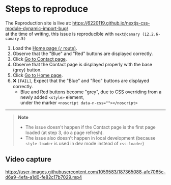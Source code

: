 # Steps to reproduce

The Reproduction site is live at: https://6220119.github.io/nextjs-css-module-dynamic-import-bug/ <br>
at the time of writing, this issue is reproducible with `next@canary (12.2.6-canary.5)`

1. Load the [Home page (`/` route)](https://6220119.github.io/nextjs-css-module-dynamic-import-bug/).
2. Observe that the "Blue" and "Red" buttons are displayed correctly.
3. Click [Go to Contact page](https://6220119.github.io/nextjs-css-module-dynamic-import-bug/contact/).
4. Observe that the Contact page is displayed properly with the base (grey) button.
5. Click [Go to Home page](https://6220119.github.io/nextjs-css-module-dynamic-import-bug/).
6. ❌ `[FAIL]`, Expect that the "Blue" and "Red" buttons are displayed correctly.
    - Blue and Red buttons become "grey", due to CSS overriding from a newly added `<style>` element,<br>under the marker `<noscript data-n-css=""></noscript>`
---
> **Note** 
> - The issue doesn't happen if the Contact page is the first page loaded (at step 3, do a page refresh).
> - The issue also doesn't happen in local development (because `style-loader` is used in dev mode instead of `css-loader`)

## Video capture

https://user-images.githubusercontent.com/1059583/187365088-afe7065c-d6a9-4efa-a1d0-fe82c17b7029.mp4
